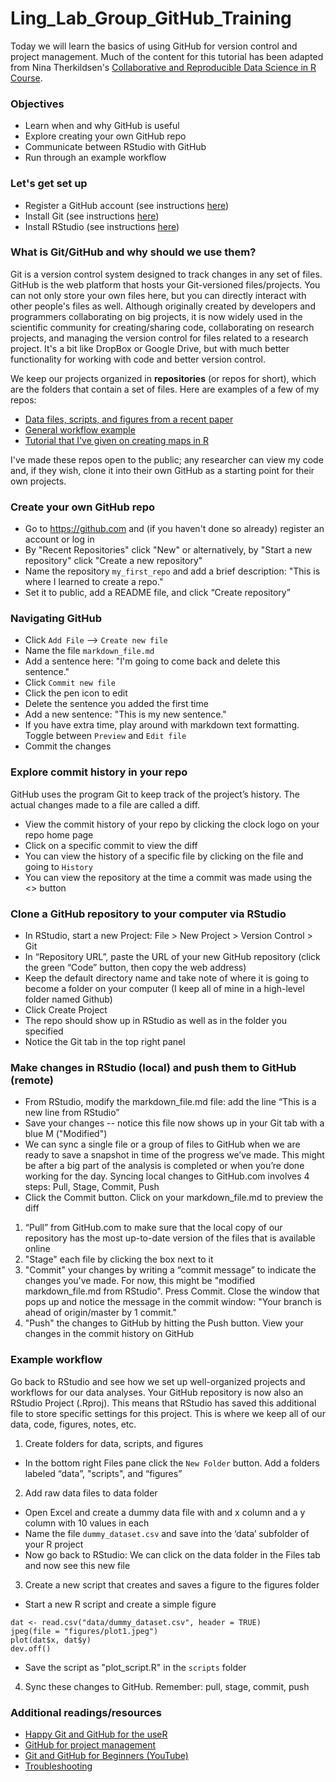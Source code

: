 # Ling_Lab_Group_GitHub_Training

Today we will learn the basics of using GitHub for version control and project management. Much of the content for this tutorial has been adapted from Nina Therkildsen's [Collaborative and Reproducible Data Science in R Course](https://nt246.github.io/NTRES6940-data-science/index.html).


### Objectives
- Learn when and why GitHub is useful
- Explore creating your own GitHub repo
- Communicate between RStudio with GitHub
- Run through an example workflow


### Let's get set up
 - Register a GitHub account (see instructions [here](https://happygitwithr.com/github-acct.html))
 - Install Git (see instructions [here](https://happygitwithr.com/install-git.html))
 - Install RStudio (see instructions [here](https://happygitwithr.com/install-r-rstudio.html))


### What is Git/GitHub and why should we use them?
Git is a version control system designed to track changes in any set of files. GitHub is the web platform that hosts your Git-versioned files/projects. You can not only store your own files here, but you can directly interact with other people's files as well. Although originally created by developers and programmers collaborating on big projects, it is now widely used in the scientific community for creating/sharing code, collaborating on research projects, and managing the version control for files related to a research project. It's a bit like DropBox or Google Drive, but with much better functionality for working with code and better version control.  

We keep our projects organized in **repositories** (or repos for short), which are the folders that contain a set of files. Here are examples of a few of my repos:

- [Data files, scripts, and figures from a recent paper](https://github.com/karaandres/Oneida_metabarcoding)
- [General workflow example](https://github.com/karaandres/metabarcoding_workflow)
- [Tutorial that I've given on creating maps in R](https://github.com/karaandres/making_maps_in_R)

I've made these repos open to the public; any researcher can view my code and, if they wish, clone it into their own GitHub as a starting point for their own projects. 


### Create your own GitHub repo
- Go to https://github.com and (if you haven't done so already) register an account or log in
- By "Recent Repositories" click "New" or alternatively, by "Start a new repository" click "Create a new repository"
- Name the repository `my_first_repo` and add a brief description: "This is where I learned to create a repo."
- Set it to public, add a README file, and click “Create repository”


### Navigating GitHub
- Click `Add File` --> `Create new file`
- Name the file `markdown_file.md`
- Add a sentence here: "I'm going to come back and delete this sentence."
- Click `Commit new file`
- Click the pen icon to edit
- Delete the sentence you added the first time
- Add a new sentence: "This is my new sentence."
- If you have extra time, play around with markdown text formatting. Toggle between `Preview` and `Edit file`
- Commit the changes


### Explore commit history in your repo
GitHub uses the program Git to keep track of the project’s history. The actual changes made to a file are called a diff.
- View the commit history of your repo by clicking the clock logo on your repo home page
- Click on a specific commit to view the diff
- You can view the history of a specific file by clicking on the file and going to `History`
- You can view the repository at the time a commit was made using the <> button


### Clone a GitHub repository to your computer via RStudio
- In RStudio, start a new Project: File > New Project > Version Control > Git 
- In “Repository URL”, paste the URL of your new GitHub repository (click the green “Code” button, then copy the web address)
- Keep the default directory name and take note of where it is going to become a folder on your computer (I keep all of mine in a high-level folder named Github)
- Click Create Project
- The repo should show up in RStudio as well as in the folder you specified
- Notice the Git tab in the top right panel


### Make changes in RStudio (local) and push them to GitHub (remote)
- From RStudio, modify the markdown_file.md file: add the line “This is a new line from RStudio”
- Save your changes -- notice this file now shows up in your Git tab with a blue M ("Modified")
- We can sync a single file or a group of files to GitHub when we are ready to save a snapshot in time of the progress we’ve made. This might be after a big part of the analysis is completed or when you’re done working for the day. Syncing local changes to GitHub.com involves 4 steps: Pull, Stage, Commit, Push
- Click the Commit button. Click on your markdown_file.md to preview the diff
1. “Pull” from GitHub.com to make sure that the local copy of our repository has the most up-to-date version of the files that is available online
2. "Stage" each file by clicking the box next to it
3. "Commit" your changes by writing a “commit message” to indicate the changes you've made. For now, this might be "modified markdown_file.md from RStudio". Press Commit. Close the window that pops up and notice the message in the commit window: "Your branch is ahead of origin/master by 1 commit."
4. "Push" the changes to GitHub by hitting the Push button. View your changes in the commit history on GitHub


### Example workflow 
Go back to RStudio and see how we set up well-organized projects and workflows for our data analyses. Your GitHub repository is now also an RStudio Project (.Rproj). This means that RStudio has saved this additional file to store specific settings for this project. This is where we keep all of our data, code, figures, notes, etc.

1. Create folders for data, scripts, and figures 
- In the bottom right Files pane click the `New Folder` button. Add a folders labeled “data”, "scripts", and “figures”

2. Add raw data files to data folder
- Open Excel and create a dummy data file with and x column and a y column with 10 values in each 
- Name the file `dummy_dataset.csv` and save into the ‘data’ subfolder of your R project
- Now go back to RStudio: We can click on the data folder in the Files tab and now see this new file

3. Create a new script that creates and saves a figure to the figures folder
- Start a new R script and create a simple figure
```
dat <- read.csv("data/dummy_dataset.csv", header = TRUE)
jpeg(file = "figures/plot1.jpeg")
plot(dat$x, dat$y)
dev.off()
```
- Save the script as "plot_script.R" in the `scripts` folder

4. Sync these changes to GitHub. Remember: pull, stage, commit, push


### Additional readings/resources
- [Happy Git and GitHub for the useR](https://happygitwithr.com/index.html)
- [GitHub for project management](https://openscapes.github.io/series/core-lessons/github/github-issues.html)
- [Git and GitHub for Beginners (YouTube)](https://www.youtube.com/watch?v=RGOj5yH7evk)
- [Troubleshooting](https://happygitwithr.com/troubleshooting.html)
